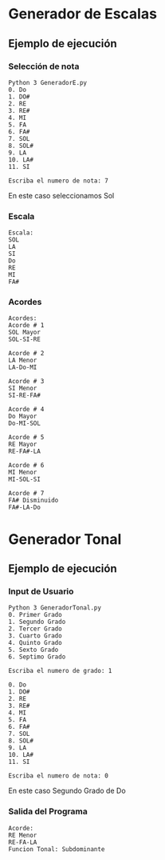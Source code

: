 # Generador de Escalas

## Ejemplo de ejecución

### Selección de nota
```
Python 3 GeneradorE.py
0. Do
1. DO#
2. RE
3. RE#
4. MI
5. FA
6. FA#
7. SOL
8. SOL#
9. LA
10. LA#
11. SI

Escriba el numero de nota: 7
```
En este caso seleccionamos Sol

### Escala
```
Escala:
SOL
LA
SI
Do
RE
MI
FA#
```

### Acordes
```
Acordes:
Acorde # 1
SOL Mayor
SOL-SI-RE

Acorde # 2
LA Menor
LA-Do-MI

Acorde # 3
SI Menor
SI-RE-FA#

Acorde # 4
Do Mayor
Do-MI-SOL

Acorde # 5
RE Mayor
RE-FA#-LA

Acorde # 6
MI Menor
MI-SOL-SI

Acorde # 7
FA# Disminuido
FA#-LA-Do
```

# Generador Tonal
## Ejemplo de ejecución

### Input de Usuario
```
Python 3 GeneradorTonal.py
0. Primer Grado
1. Segundo Grado
2. Tercer Grado
3. Cuarto Grado
4. Quinto Grado
5. Sexto Grado
6. Septimo Grado

Escriba el numero de grado: 1

0. Do
1. DO#
2. RE
3. RE#
4. MI
5. FA
6. FA#
7. SOL
8. SOL#
9. LA
10. LA#
11. SI

Escriba el numero de nota: 0
```
En este caso Segundo Grado de Do

### Salida del Programa
```
Acorde:
RE Menor
RE-FA-LA
Funcion Tonal: Subdominante
```


